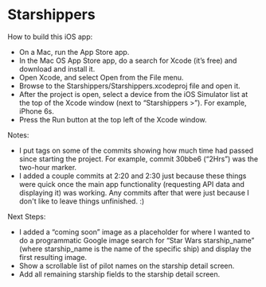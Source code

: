 # Starshippers

How to build this iOS app:
- On a Mac, run the App Store app.
- In the Mac OS App Store app, do a search for Xcode (it’s free) and download and install it.
- Open Xcode, and select Open from the File menu.
- Browse to the Starshippers/Starshippers.xcodeproj file and open it.
- After the project is open, select a device from the iOS Simulator list at the top of the Xcode window (next to “Starshippers >”). For example, iPhone 6s.
- Press the Run button at the top left of the Xcode window.

Notes:
- I put tags on some of the commits showing how much time had passed since starting the project. For example, commit 30bbe6 (“2Hrs”) was the two-hour marker.
- I added a couple commits at 2:20 and 2:30 just because these things were quick once the main app functionality (requesting API data and displaying it) was working. Any commits after that were just because I don't like to leave things unfinished. :)

Next Steps:
- I added a “coming soon” image as a placeholder for where I wanted to do a programmatic Google image search for “Star Wars starship_name” (where starship_name is the name of the specific ship) and display the first resulting image.
- Show a scrollable list of pilot names on the starship detail screen.
- Add all remaining starship fields to the starship detail screen.
